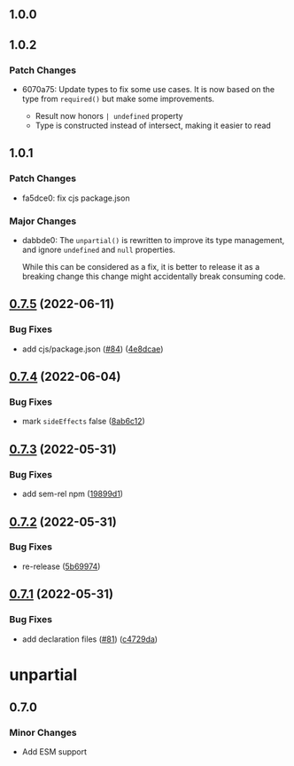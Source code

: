 ## 1.0.0

## 1.0.2

### Patch Changes

- 6070a75: Update types to fix some use cases.
  It is now based on the type from `required()` but make some improvements.

  - Result now honors `| undefined` property
  - Type is constructed instead of intersect, making it easier to read

## 1.0.1

### Patch Changes

- fa5dce0: fix cjs package.json

### Major Changes

- dabbde0: The `unpartial()` is rewritten to improve its type management,
  and ignore `undefined` and `null` properties.

  While this can be considered as a fix,
  it is better to release it as a breaking change this change might accidentally break consuming code.

## [0.7.5](https://github.com/unional/unpartial/compare/v0.7.4...v0.7.5) (2022-06-11)

### Bug Fixes

- add cjs/package.json ([#84](https://github.com/unional/unpartial/issues/84)) ([4e8dcae](https://github.com/unional/unpartial/commit/4e8dcae6e2755fd924d739dae9915a06baf2f1ff))

## [0.7.4](https://github.com/unional/unpartial/compare/v0.7.3...v0.7.4) (2022-06-04)

### Bug Fixes

- mark `sideEffects` false ([8ab6c12](https://github.com/unional/unpartial/commit/8ab6c1240c70711c5475a699b0561bfc791804c1))

## [0.7.3](https://github.com/unional/unpartial/compare/v0.7.2...v0.7.3) (2022-05-31)

### Bug Fixes

- add sem-rel npm ([19899d1](https://github.com/unional/unpartial/commit/19899d1294ef2e19c09ef4c61789d7ce9929aded))

## [0.7.2](https://github.com/unional/unpartial/compare/v0.7.1...v0.7.2) (2022-05-31)

### Bug Fixes

- re-release ([5b69974](https://github.com/unional/unpartial/commit/5b6997437582c290ecf77961d8e9684e7685e188))

## [0.7.1](https://github.com/unional/unpartial/compare/v0.7.0...v0.7.1) (2022-05-31)

### Bug Fixes

- add declaration files ([#81](https://github.com/unional/unpartial/issues/81)) ([c4729da](https://github.com/unional/unpartial/commit/c4729da2e7bd0453fc3d1dcf8172d8a5391bcfbc))

# unpartial

## 0.7.0

### Minor Changes

- Add ESM support
